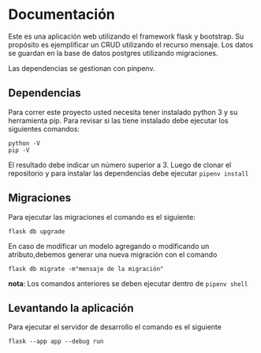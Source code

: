 # Documentación
Este es una aplicación web utilizando el framework flask y bootstrap. Su propósito es ejemplificar un CRUD utilizando el recurso mensaje.
Los datos se guardan en la base de datos postgres utilizando migraciones.

Las dependencias se gestionan con pinpenv.

## Dependencias
Para correr este proyecto usted necesita tener instalado python 3 y su herramienta pip.
Para revisar si las tiene instalado debe ejecutar los siguientes comandos:

```
python -V
pip -V
```

El resultado debe indicar un número superior a 3.
Luego de clonar el repositorio y para instalar las dependencias debe ejecutar `pipenv install`

## Migraciones
Para ejecutar las migraciones el comando es el siguiente:

```
flask db upgrade
```

En caso de modificar un modelo agregando o modificando un atributo,debemos generar una nueva migración con el comando

```
flask db migrate -m"mensaje de la migración"
```

**nota**: Los comandos anteriores se deben ejecutar dentro de `pipenv shell`

## Levantando la aplicación
Para ejecutar el servidor de desarrollo el comando es el siguiente

```
flask --app app --debug run
```


